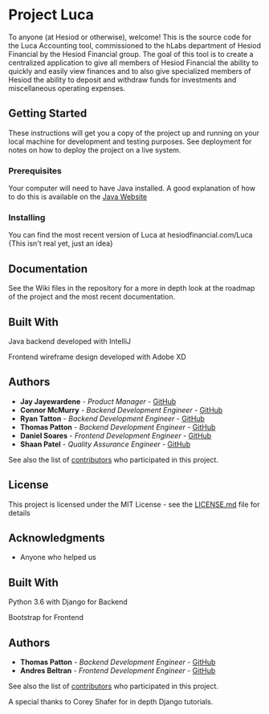 # Project Luca

To anyone (at Hesiod or otherwise), welcome! This is the source code for the Luca Accounting tool, commissioned to the hLabs department of Hesiod Financial by the Hesiod Financial group. The goal of this tool is to create a centralized application to give all members of Hesiod Financial the ability to quickly and easily view finances and to also give specialized members of Hesiod the ability to deposit and withdraw funds for investments and miscellaneous operating expenses.

## Getting Started

These instructions will get you a copy of the project up and running on your local machine for development and testing purposes. See deployment for notes on how to deploy the project on a live system.

### Prerequisites

Your computer will need to have Java installed. A good explanation of how to do this is available on the [Java Website](https://www.java.com/en/download/help/download_options.xml)

### Installing

You can find the most recent version of Luca at hesiodfinancial.com/Luca {This isn't real yet, just an idea}

## Documentation

See the Wiki files in the repository for a more in depth look at the roadmap of the project and the most recent documentation.

## Built With

Java backend developed with IntelliJ

Frontend wireframe design developed with Adobe XD

## Authors

* **Jay Jayewardene** - *Product Manager* - [GitHub](https://github.com/jay-5)
* **Connor McMurry** - *Backend Development Engineer* - [GitHub](https://github.com/csmcmurry)
* **Ryan Tatton** - *Backend Development Engineer* - [GitHub](https://github.com/rtatton)
* **Thomas Patton** - *Backend Development Engineer* - [GitHub](https://github.com/thomaspttn)
* **Daniel Soares** - *Frontend Development Engineer* - [GitHub](https://github.com/HubMaster9000)
* **Shaan Patel** - *Quality Assurance Engineer* - [GitHub](https://github.com/Coolsnail123)


See also the list of [contributors](https://github.com/your/project/contributors) who participated in this project.

## License

This project is licensed under the MIT License - see the [LICENSE.md](LICENSE.md) file for details

## Acknowledgments

* Anyone who helped us





## Built With

Python 3.6 with Django for Backend

Bootstrap for Frontend

## Authors

* **Thomas Patton** - *Backend Development Engineer* - [GitHub](https://github.com/thomaspttn)
* **Andres Beltran** - *Frontend Development Engineer* - [GitHub](https://github.com/andresbeltran98)

See also the list of [contributors](https://github.com/your/project/contributors) who participated in this project.

A special thanks to Corey Shafer for in depth Django tutorials.
